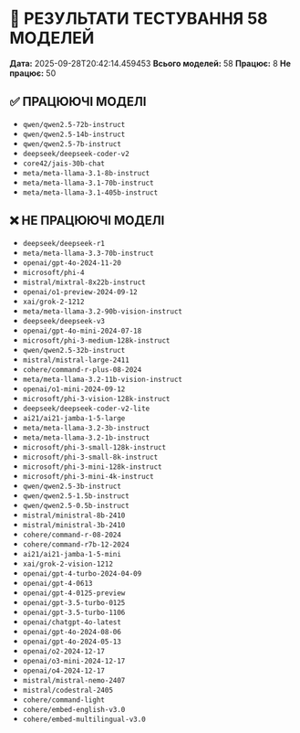 # 🧪 РЕЗУЛЬТАТИ ТЕСТУВАННЯ 58 МОДЕЛЕЙ

**Дата:** 2025-09-28T20:42:14.459453
**Всього моделей:** 58
**Працює:** 8
**Не працює:** 50

## ✅ ПРАЦЮЮЧІ МОДЕЛІ

- `qwen/qwen2.5-72b-instruct`
- `qwen/qwen2.5-14b-instruct`
- `qwen/qwen2.5-7b-instruct`
- `deepseek/deepseek-coder-v2`
- `core42/jais-30b-chat`
- `meta/meta-llama-3.1-8b-instruct`
- `meta/meta-llama-3.1-70b-instruct`
- `meta/meta-llama-3.1-405b-instruct`

## ❌ НЕ ПРАЦЮЮЧІ МОДЕЛІ

- `deepseek/deepseek-r1`
- `meta/meta-llama-3.3-70b-instruct`
- `openai/gpt-4o-2024-11-20`
- `microsoft/phi-4`
- `mistral/mixtral-8x22b-instruct`
- `openai/o1-preview-2024-09-12`
- `xai/grok-2-1212`
- `meta/meta-llama-3.2-90b-vision-instruct`
- `deepseek/deepseek-v3`
- `openai/gpt-4o-mini-2024-07-18`
- `microsoft/phi-3-medium-128k-instruct`
- `qwen/qwen2.5-32b-instruct`
- `mistral/mistral-large-2411`
- `cohere/command-r-plus-08-2024`
- `meta/meta-llama-3.2-11b-vision-instruct`
- `openai/o1-mini-2024-09-12`
- `microsoft/phi-3-vision-128k-instruct`
- `deepseek/deepseek-coder-v2-lite`
- `ai21/ai21-jamba-1-5-large`
- `meta/meta-llama-3.2-3b-instruct`
- `meta/meta-llama-3.2-1b-instruct`
- `microsoft/phi-3-small-128k-instruct`
- `microsoft/phi-3-small-8k-instruct`
- `microsoft/phi-3-mini-128k-instruct`
- `microsoft/phi-3-mini-4k-instruct`
- `qwen/qwen2.5-3b-instruct`
- `qwen/qwen2.5-1.5b-instruct`
- `qwen/qwen2.5-0.5b-instruct`
- `mistral/ministral-8b-2410`
- `mistral/ministral-3b-2410`
- `cohere/command-r-08-2024`
- `cohere/command-r7b-12-2024`
- `ai21/ai21-jamba-1-5-mini`
- `xai/grok-2-vision-1212`
- `openai/gpt-4-turbo-2024-04-09`
- `openai/gpt-4-0613`
- `openai/gpt-4-0125-preview`
- `openai/gpt-3.5-turbo-0125`
- `openai/gpt-3.5-turbo-1106`
- `openai/chatgpt-4o-latest`
- `openai/gpt-4o-2024-08-06`
- `openai/gpt-4o-2024-05-13`
- `openai/o2-2024-12-17`
- `openai/o3-mini-2024-12-17`
- `openai/o4-2024-12-17`
- `mistral/mistral-nemo-2407`
- `mistral/codestral-2405`
- `cohere/command-light`
- `cohere/embed-english-v3.0`
- `cohere/embed-multilingual-v3.0`
